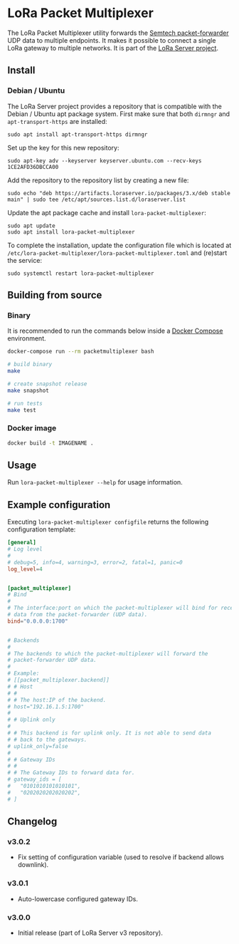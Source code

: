 # LoRa Packet Multiplexer

The LoRa Packet Multiplexer utility forwards the [Semtech packet-forwarder](https://github.com/lora-net/packet_forwarder)
UDP data to multiple endpoints. It makes it possible to connect a single
LoRa gateway to multiple networks. It is part of the [LoRa Server project](https://www.loraserver.io).

## Install

### Debian / Ubuntu

The LoRa Server project provides a repository that is compatible with the
Debian / Ubuntu apt package system. First make sure that both `dirmngr` and
`apt-transport-https` are installed:

```
sudo apt install apt-transport-https dirmngr
```

Set up the key for this new repository:

```
sudo apt-key adv --keyserver keyserver.ubuntu.com --recv-keys 1CE2AFD36DBCCA00
```

Add the repository to the repository list by creating a new file:

```
sudo echo "deb https://artifacts.loraserver.io/packages/3.x/deb stable main" | sudo tee /etc/apt/sources.list.d/loraserver.list
```

Update the apt package cache and install `lora-packet-multiplexer`:

```
sudo apt update
sudo apt install lora-packet-multiplexer
```

To complete the installation, update the configuration file which is located
at `/etc/lora-packet-multiplexer/lora-packet-multiplexer.toml` and (re)start
the service:

```
sudo systemctl restart lora-packet-multiplexer
```

## Building from source

### Binary

It is recommended to run the commands below inside a [Docker Compose](https://docs.docker.com/compose/)
environment.

```bash
docker-compose run --rm packetmultiplexer bash
```

```bash
# build binary
make

# create snapshot release
make snapshot

# run tests
make test
```

### Docker image

```bash
docker build -t IMAGENAME .
```

## Usage

Run `lora-packet-multiplexer --help` for usage information.

## Example configuration

Executing `lora-packet-multiplexer configfile` returns the following configuration
template:

```toml
[general]
# Log level
#
# debug=5, info=4, warning=3, error=2, fatal=1, panic=0
log_level=4


[packet_multiplexer]
# Bind
#
# The interface:port on which the packet-multiplexer will bind for receiving
# data from the packet-forwarder (UDP data).
bind="0.0.0.0:1700"


# Backends
#
# The backends to which the packet-multiplexer will forward the
# packet-forwarder UDP data.
#
# Example:
# [[packet_multiplexer.backend]]
# # Host
# #
# # The host:IP of the backend.
# host="192.16.1.5:1700"
#
# # Uplink only
#
# # This backend is for uplink only. It is not able to send data
# # back to the gateways.
# uplink_only=false
# 
# # Gateway IDs
# #
# # The Gateway IDs to forward data for.
# gateway_ids = [
#   "0101010101010101",
#   "0202020202020202",
# ]
```

## Changelog

### v3.0.2

* Fix setting of configuration variable (used to resolve if backend allows downlink).

### v3.0.1

* Auto-lowercase configured gateway IDs.

### v3.0.0

* Initial release (part of LoRa Server v3 repository).

